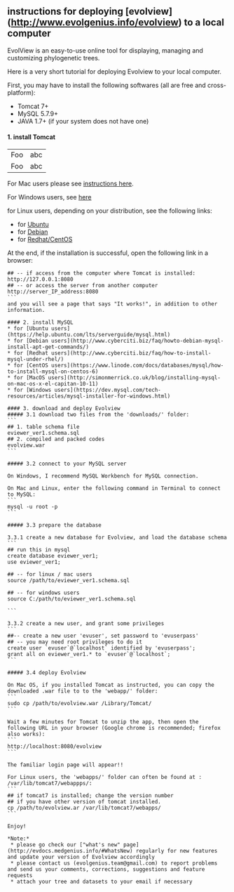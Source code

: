 ## instructions for deploying [evolview] (http://www.evolgenius.info/evolview) to a local computer

EvolView is an easy-to-use online tool for displaying, managing and customizing phylogenetic trees.

Here is a very short tutorial for deploying Evolview to your local computer.

First, you may have to install the following softwares (all are free and cross-platform):
 * Tomcat 7+
 * MySQL 5.7.9+
 * JAVA 1.7+ (if your system does not have one)

#### 1. install Tomcat

<table border="0">
    <tr>
        <td>Foo</td>
		<td>abc</td>
    </tr>
	<tr>
        <td>Foo</td>
		<td>abc</td>
    </tr>
</table>



For Mac users please see [instructions here](https://wolfpaulus.com/journal/mac/tomcat8/).

For Windows users, see [here](https://www.mulesoft.com/tcat/tomcat-windows)

for Linux users, depending on your distribution, see the following links:
* for [Ubuntu](https://www.digitalocean.com/community/tutorials/how-to-install-apache-tomcat-7-on-ubuntu-14-04-via-apt-get)
* for [Debian](https://www.digitalocean.com/community/tutorials/how-to-install-and-configure-apache-tomcat-on-a-debian-server)
* for [Redhat/CentOS](https://www.digitalocean.com/community/tutorials/how-to-install-apache-tomcat-7-on-centos-7-via-yum)

At the end, if the installation is successful, open the following link in a browser:
````
## -- if access from the computer where Tomcat is installed:
http://127.0.0.1:8080
## -- or access the server from another computer
http://server_IP_address:8080
```
and you will see a page that says "It works!", in addition to other information.

#### 2. install MySQL
* for [Ubuntu users](https://help.ubuntu.com/lts/serverguide/mysql.html)
* for [Debian users](http://www.cyberciti.biz/faq/howto-debian-mysql-install-apt-get-commands/)
* for [Redhat users](http://www.cyberciti.biz/faq/how-to-install-mysql-under-rhel/)
* for [CentOS users](https://www.linode.com/docs/databases/mysql/how-to-install-mysql-on-centos-6)
* for [MacOS users](http://simonmerrick.co.uk/blog/installing-mysql-on-mac-os-x-el-capitan-10-11)
* for [Windows users](https://dev.mysql.com/tech-resources/articles/mysql-installer-for-windows.html)

#### 3. download and deploy Evolview
##### 3.1 download two files from the 'downloads/' folder:
```
## 1. table schema file
eviewer_ver1.schema.sql
## 2. compiled and packed codes
evolview.war
```

##### 3.2 connect to your MySQL server

On Windows, I recommend MySQL Workbench for MySQL connection.

On Mac and Linux, enter the following command in Terminal to connect to MySQL:
```
mysql -u root -p
```

##### 3.3 prepare the database

3.3.1 create a new database for Evolview, and load the database schema
```
## run this in mysql
create database eviewer_ver1;
use eviewer_ver1;

## -- for linux / mac users
source /path/to/eviewer_ver1.schema.sql

## -- for windows users
source C:/path/to/eviewer_ver1.schema.sql

```

3.3.2 create a new user, and grant some privileges
```
##-- create a new user 'evuser', set password to 'evuserpass'
## -- you may need root privileges to do it
create user `evuser`@`localhost` identified by 'evuserpass';
grant all on eviewer_ver1.* to `evuser`@`localhost`;
```

##### 3.4 deploy Evolview

On Mac OS, if you installed Tomcat as instructed, you can copy the downloaded .war file to to the 'webapp/' folder:
```
sudo cp /path/to/evolview.war /Library/Tomcat/
```

Wait a few minutes for Tomcat to unzip the app, then open the following URL in your browser (Google chrome is recommended; firefox also works):
```
http://localhost:8080/evolview
```

The familiar login page will appear!!

For Linux users, the 'webapps/' folder can often be found at : /var/lib/tomcat7/webappps/:
```
## if tomcat7 is installed; change the version number
## if you have other version of tomcat installed.
cp /path/to/evolview.ar /var/lib/tomcat7/webapps/
```

Enjoy!

*Note:*
 * please go check our ["what's new" page](http://evdocs.medgenius.info/#WhatsNew) regularly for new features and update your version of Evolview accordingly
 * please contact us (evolgenius.team@gmail.com) to report problems and send us your comments, corrections, suggestions and feature requests
 * attach your tree and datasets to your email if necessary
